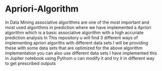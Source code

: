# Apriori-Algorithm
In Data Mining associative algorithms are one of the most important and most used algorithms in prediction 
where we have implemented a Apriori algorithm which is a basic associative algorithm with a high accuriate prediction analysis
In This repository u will find 3 different ways of implementing apriori algoriths with different data sets
I will be providing these with some data sets that are optimized for the above algorithm implementation
you can also use different data sets 
I have implemented this in Jupiter notebook using Pythom
u can modify it and try it in different way to get prescribed outputs 

